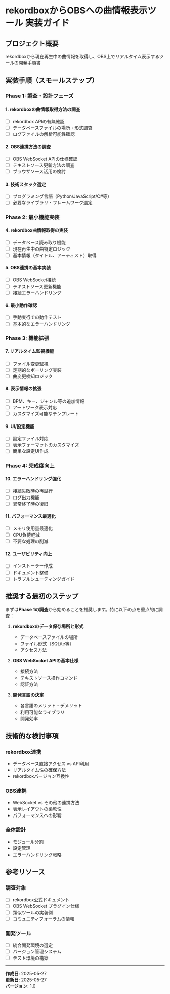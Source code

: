 # rekordboxからOBSへの曲情報表示ツール 実装ガイド

## プロジェクト概要
rekordboxから現在再生中の曲情報を取得し、OBS上でリアルタイム表示するツールの開発手順書

## 実装手順（スモールステップ）

### Phase 1: 調査・設計フェーズ

#### 1. rekordboxの曲情報取得方法の調査
- [ ] rekordbox APIの有無確認
- [ ] データベースファイルの場所・形式調査
- [ ] ログファイルの解析可能性確認

#### 2. OBS連携方法の調査
- [ ] OBS WebSocket APIの仕様確認
- [ ] テキストソース更新方法の調査
- [ ] ブラウザソース活用の検討

#### 3. 技術スタック選定
- [ ] プログラミング言語（Python/JavaScript/C#等）
- [ ] 必要なライブラリ・フレームワーク選定

### Phase 2: 最小機能実装

#### 4. rekordbox曲情報取得の実装
- [ ] データベース読み取り機能
- [ ] 現在再生中の曲特定ロジック
- [ ] 基本情報（タイトル、アーティスト）取得

#### 5. OBS連携の基本実装
- [ ] OBS WebSocket接続
- [ ] テキストソース更新機能
- [ ] 接続エラーハンドリング

#### 6. 最小動作確認
- [ ] 手動実行での動作テスト
- [ ] 基本的なエラーハンドリング

### Phase 3: 機能拡張

#### 7. リアルタイム監視機能
- [ ] ファイル変更監視
- [ ] 定期的なポーリング実装
- [ ] 曲変更検知ロジック

#### 8. 表示情報の拡張
- [ ] BPM、キー、ジャンル等の追加情報
- [ ] アートワーク表示対応
- [ ] カスタマイズ可能なテンプレート

#### 9. UI/設定機能
- [ ] 設定ファイル対応
- [ ] 表示フォーマットのカスタマイズ
- [ ] 簡単な設定UI作成

### Phase 4: 完成度向上

#### 10. エラーハンドリング強化
- [ ] 接続失敗時の再試行
- [ ] ログ出力機能
- [ ] 異常終了時の復旧

#### 11. パフォーマンス最適化
- [ ] メモリ使用量最適化
- [ ] CPU負荷軽減
- [ ] 不要な処理の削減

#### 12. ユーザビリティ向上
- [ ] インストーラー作成
- [ ] ドキュメント整備
- [ ] トラブルシューティングガイド

## 推奨する最初のステップ

まずは**Phase 1の調査**から始めることを推奨します。特に以下の点を重点的に調査：

1. **rekordboxのデータ保存場所と形式**
   - データベースファイルの場所
   - ファイル形式（SQLite等）
   - アクセス方法

2. **OBS WebSocket APIの基本仕様**
   - 接続方法
   - テキストソース操作コマンド
   - 認証方法

3. **開発言語の決定**
   - 各言語のメリット・デメリット
   - 利用可能なライブラリ
   - 開発効率

## 技術的な検討事項

### rekordbox連携
- データベース直接アクセス vs API利用
- リアルタイム性の確保方法
- rekordboxバージョン互換性

### OBS連携
- WebSocket vs その他の連携方法
- 表示レイアウトの柔軟性
- パフォーマンスへの影響

### 全体設計
- モジュール分割
- 設定管理
- エラーハンドリング戦略

## 参考リソース

### 調査対象
- [ ] rekordbox公式ドキュメント
- [ ] OBS WebSocket プラグイン仕様
- [ ] 類似ツールの実装例
- [ ] コミュニティフォーラムの情報

### 開発ツール
- [ ] 統合開発環境の選定
- [ ] バージョン管理システム
- [ ] テスト環境の構築

---

**作成日**: 2025-05-27  
**更新日**: 2025-05-27  
**バージョン**: 1.0